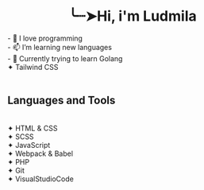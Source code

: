 <h1 align="center">╰┈➤Hi, i'm Ludmila</h1>
- 💞️ I love programming
<br>- 📫 I’m learning new languages
<br>- 🌱 Currently trying to learn Golang
<br>✦ Tailwind CSS
<br>
<br><h2> Languages and Tools</h2>
<br>✦ HTML & CSS
<br>✦ SCSS
<br>✦ JavaScript
<br>✦ Webpack & Babel
<br>✦ PHP
<br>✦ Git
<br>✦ VisualStudioCode
